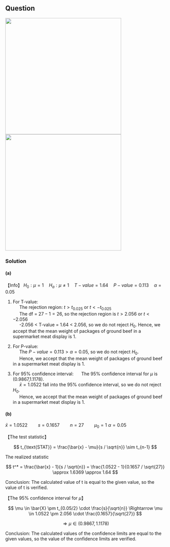 ## Question

<img width="365" src="https://github.com/user-attachments/assets/0e34a7d4-70b4-4415-a69b-265ff7d89b98" />
<br>
<img width="365" src="https://github.com/user-attachments/assets/d1d8d95f-322a-42fd-beff-1f7adf0bb8e4" />

### Solution

#### (a)
【Info】
$H_0:\mu=1 \quad H_a:\mu \neq 1 \quad T-value = 1.64 \quad P-value = 0.113 \quad \alpha = 0.05$  
1. For T-value:   
$\quad$ The rejection region: $t>t_{0.025}$ or $t<-t_{0.025}$  
$\quad$ The df = $27-1=26$, so the rejection region is $t>2.056$ or $t<-2.056$  
$\quad$ -2.056 < T-value = 1.64 < 2.056, so we do not reject $H_0$. Hence, we accept that the mean weight of packages of ground beef in a         supermarket meat display is 1.
  
2. For P-value:  
$\quad$ The $P-value = 0.113 > \alpha = 0.05$, so we do not reject $H_0$.  
$\quad$ Hence, we accept that the mean weight of packages of ground beef in a supermarket meat display is 1.  
    
3. For 95% confidence interval:
$\quad$ The 95% confidence interval for $\mu$ is (0.9867,1.1178).  
$\quad$ $\bar{x} = 1.0522$ fall into the 95% confidence interval, so we do not reject $H_0$.  
$\quad$ Hence, we accept that the mean weight of packages of ground beef in a supermarket meat display is 1.  




#### (b)  

$\bar{x} = 1.0522 \quad  \quad s = 0.1657 \quad  \quad n = 27 \quad \quad \mu_0=1$  $\alpha = 0.05$  

【The test statistic】 

$$
t_{\text{STAT}} = \frac{\bar{x} - \mu}{s / \sqrt{n}} \sim t_{n-1}
$$

The realized statistic 

$$
t^* = \frac{\bar{x} - 1}{s / \sqrt{n}} = \frac{1.0522 - 1}{0.1657 / \sqrt{27}} \approx 1.6369 \approx 1.64
$$

Conclusion: The calculated value of t is equal to the given value, so the value of t is verified.


【The 95% confidence interval for $\mu$】 

$$
\mu \in \bar{X} \pm t_{0.05/2} \cdot \frac{s}{\sqrt{n}} \Rightarrow \mu \in 1.0522 \pm 2.056 \cdot \frac{0.1657}{\sqrt{27}}
$$

$$
 \Rightarrow \mu \in (0.9867,1.1178)
$$

Conclusion: The calculated values of the confidence limits are equal to the given values, so the value of the confidence limits are verified.
